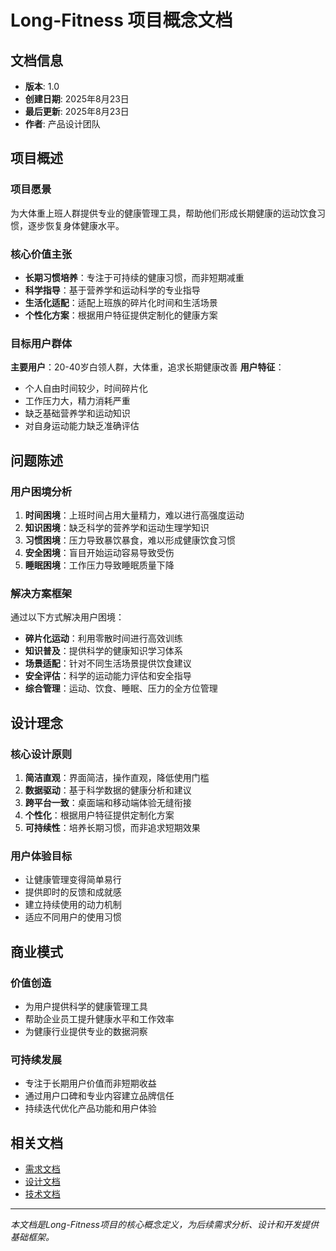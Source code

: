 # Long-Fitness 项目概念文档

## 文档信息
- **版本**: 1.0
- **创建日期**: 2025年8月23日
- **最后更新**: 2025年8月23日
- **作者**: 产品设计团队

## 项目概述

### 项目愿景
为大体重上班人群提供专业的健康管理工具，帮助他们形成长期健康的运动饮食习惯，逐步恢复身体健康水平。

### 核心价值主张
- **长期习惯培养**：专注于可持续的健康习惯，而非短期减重
- **科学指导**：基于营养学和运动科学的专业指导
- **生活化适配**：适配上班族的碎片化时间和生活场景
- **个性化方案**：根据用户特征提供定制化的健康方案

### 目标用户群体
**主要用户**：20-40岁白领人群，大体重，追求长期健康改善
**用户特征**：
- 个人自由时间较少，时间碎片化
- 工作压力大，精力消耗严重
- 缺乏基础营养学和运动知识
- 对自身运动能力缺乏准确评估

## 问题陈述

### 用户困境分析
1. **时间困境**：上班时间占用大量精力，难以进行高强度运动
2. **知识困境**：缺乏科学的营养学和运动生理学知识
3. **习惯困境**：压力导致暴饮暴食，难以形成健康饮食习惯
4. **安全困境**：盲目开始运动容易导致受伤
5. **睡眠困境**：工作压力导致睡眠质量下降

### 解决方案框架
通过以下方式解决用户困境：
- **碎片化运动**：利用零散时间进行高效训练
- **知识普及**：提供科学的健康知识学习体系
- **场景适配**：针对不同生活场景提供饮食建议
- **安全评估**：科学的运动能力评估和安全指导
- **综合管理**：运动、饮食、睡眠、压力的全方位管理

## 设计理念

### 核心设计原则
1. **简洁直观**：界面简洁，操作直观，降低使用门槛
2. **数据驱动**：基于科学数据的健康分析和建议
3. **跨平台一致**：桌面端和移动端体验无缝衔接
4. **个性化**：根据用户特征提供定制化方案
5. **可持续性**：培养长期习惯，而非追求短期效果

### 用户体验目标
- 让健康管理变得简单易行
- 提供即时的反馈和成就感
- 建立持续使用的动力机制
- 适应不同用户的使用习惯

## 商业模式

### 价值创造
- 为用户提供科学的健康管理工具
- 帮助企业员工提升健康水平和工作效率
- 为健康行业提供专业的数据洞察

### 可持续发展
- 专注于长期用户价值而非短期收益
- 通过用户口碑和专业内容建立品牌信任
- 持续迭代优化产品功能和用户体验

## 相关文档
- [需求文档](../02-需求文档/Long-Fitness-需求规格说明书.md)
- [设计文档](../03-设计文档/Long-Fitness-原型设计方案.md)
- [技术文档](../04-技术文档/Long-Fitness-技术实现指南.md)

---
*本文档是Long-Fitness项目的核心概念定义，为后续需求分析、设计和开发提供基础框架。*
